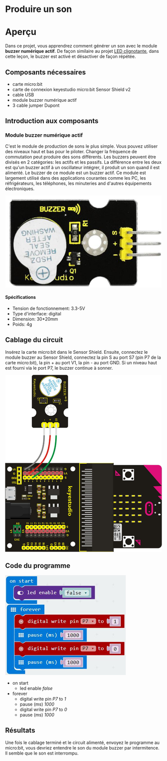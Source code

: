 # Produire un son

# Aperçu

Dans ce projet, vous apprendrez comment générer un son avec le module **buzzer numérique actif**. De façon similaire au projet [LED clignotante](LedBlinkProject.md), dans cette leçon, le buzzer est activé et désactiver de façon répétée.

## Composants nécessaires

- carte micro:bit
- carte de connexion keyestudio micro:bit Sensor Shield v2
- cable USB
- module buzzer numérique actif
- 3 cable jumper Dupont

## Introduction aux composants

### Module buzzer numérique actif

C'est le module de production de sons le plus simple. Vous pouvez utiliser des niveaux haut et bas pour le piloter. Changer la fréquence de commutation peut produire des sons différents. Les buzzers peuvent être divisés en 2 catégories: les actifs et les passifs. La différence entre les deux est qu'un buzzer actif à un oscillateur intégrer, il produit un son quand il est alimenté. Le buzzer de ce module est un buzzer actif.
Ce module est largement utilisé dans des applications courantes comme les PC, les réfrigérateurs, les téléphones, les minuteries and d'autres équipements électroniques.

![Module buzzer numérique actif](images/DigitalBuzzerModule.png)

#### Spécifications

- Tension de fonctionnement: 3.3-5V
- Type d'interface: digital
- Dimension: 30*20mm
- Poids: 4g

## Cablage du circuit

Insérez la carte micro:bit dans le Sensor Shield.
Ensuite, connectez le module buzzer au Sensor Shield, connectez la pin S au port S7 (pin P7 de la carte micro:bit), la pin + au port V1, la pin - au port GND.
Si un niveau haut est fourni via le port P7, le buzzer continue à sonner.

![Circuit](images/MakeASoundCircuit.png)

## Code du programme

![Code](images/MakeASoundCode.png)

- on start
  - led enable *false*
- forever
  - digital write pin *P7* to *1*
  - pause (ms) *1000*
  - digital write pin *P7* to *0*
  - pause (ms) *1000*

## Résultats

Une fois le cablage terminé et le circuit alimenté, envoyez le programme au micro:bit, vous devriez entendre le son du module buzzer par intermitence. Il semble que le son est interrompu.
